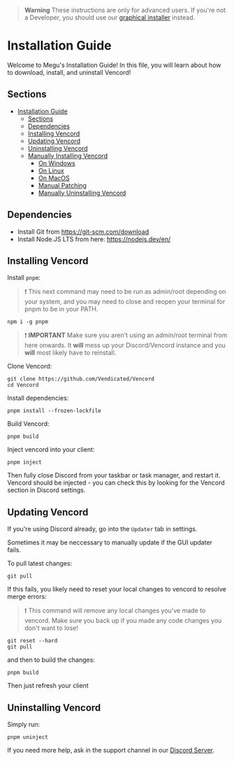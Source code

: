 > **Warning**
> These instructions are only for advanced users. If you're not a Developer, you should use our [graphical installer](https://github.com/Vendicated/VencordInstaller#usage) instead.

# Installation Guide

Welcome to Megu's Installation Guide! In this file, you will learn about how to download, install, and uninstall Vencord!

## Sections

- [Installation Guide](#installation-guide)
  - [Sections](#sections)
  - [Dependencies](#dependencies)
  - [Installing Vencord](#installing-vencord)
  - [Updating Vencord](#updating-vencord)
  - [Uninstalling Vencord](#uninstalling-vencord)
  - [Manually Installing Vencord](#manually-installing-vencord)
    - [On Windows](#on-windows)
    - [On Linux](#on-linux)
    - [On MacOS](#on-macos)
    - [Manual Patching](#manual-patching)
    - [Manually Uninstalling Vencord](#manually-uninstalling-vencord)

## Dependencies

-   Install Git from https://git-scm.com/download
-   Install Node.JS LTS from here: https://nodejs.dev/en/

## Installing Vencord

Install `pnpm`:

> :exclamation: This next command may need to be run as admin/root depending on your system, and you may need to close and reopen your terminal for pnpm to be in your PATH.

```shell
npm i -g pnpm
```

> :exclamation: **IMPORTANT** Make sure you aren't using an admin/root terminal from here onwards. It **will** mess up your Discord/Vencord instance and you **will** most likely have to reinstall.

Clone Vencord:

```shell
git clone https://github.com/Vendicated/Vencord
cd Vencord
```

Install dependencies:

```shell
pnpm install --frozen-lockfile
```

Build Vencord:

```shell
pnpm build
```

Inject vencord into your client:

```shell
pnpm inject
```

Then fully close Discord from your taskbar or task manager, and restart it. Vencord should be injected - you can check this by looking for the Vencord section in Discord settings.

## Updating Vencord

If you're using Discord already, go into the `Updater` tab in settings.

Sometimes it may be neccessary to manually update if the GUI updater fails.

To pull latest changes:

```shell
git pull
```

If this fails, you likely need to reset your local changes to vencord to resolve merge errors:

> :exclamation: This command will remove any local changes you've made to vencord. Make sure you back up if you made any code changes you don't want to lose!

```shell
git reset --hard
git pull
```

and then to build the changes:

```shell
pnpm build
```

Then just refresh your client

## Uninstalling Vencord

Simply run:

```shell
pnpm uninject
```

If you need more help, ask in the support channel in our [Discord Server](https://discord.gg/D9uwnFnqmd).
